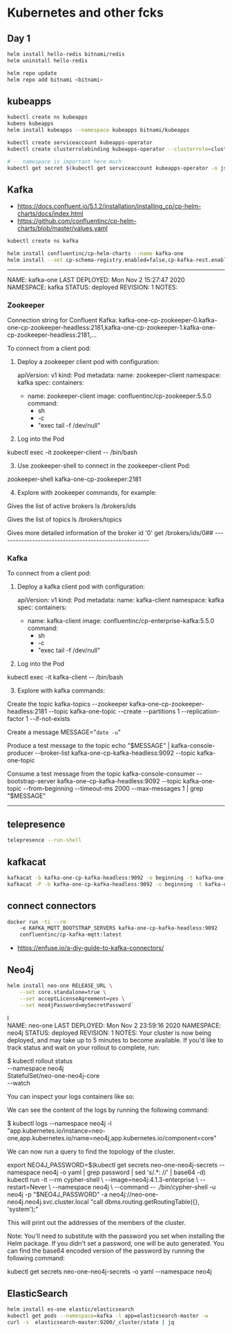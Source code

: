 # Kubernetes and other fcks

## Day 1

```bash
helm install hello-redis bitnami/redis
helm uninstall hello-redis

helm repo update
helm repo add bitnami <bitnami>
```

## kubeapps

```bash
kubectl create ns kubeapps
kubens kubeapps
helm install kubeapps --namespace kubeapps bitnami/kubeapps

kubectl create serviceaccount kubeapps-operator
kubectl create clusterrolebinding kubeapps-operator --clusterrole=cluster-admin --serviceaccount=default:kubeapps-operator

# -- namespace is important here much
kubectl get secret $(kubectl get serviceaccount kubeapps-operator -o jsonpath='{range .secrets[*]}{.name}{"\n"}{end}' | grep kubeapps-operator-token) -o jsonpath='{.data.token}' -o go-template='{{.data.token | base64decode}}' && echo

```

## Kafka

- https://docs.confluent.io/5.1.2/installation/installing_cp/cp-helm-charts/docs/index.html
- https://github.com/confluentinc/cp-helm-charts/blob/master/values.yaml

```bash
kubectl create ns kafka

helm install confluentinc/cp-helm-charts --name kafka-one
helm install --set cp-schema-registry.enabled=false,cp-kafka-rest.enabled=false,cp-kafka-connect.enabled=false confluentinc/cp-helm-charts
```

---
NAME: kafka-one
LAST DEPLOYED: Mon Nov  2 15:27:47 2020
NAMESPACE: kafka
STATUS: deployed
REVISION: 1
NOTES:

### Zookeeper

Connection string for Confluent Kafka:
  kafka-one-cp-zookeeper-0.kafka-one-cp-zookeeper-headless:2181,kafka-one-cp-zookeeper-1.kafka-one-cp-zookeeper-headless:2181,...

To connect from a client pod:

1. Deploy a zookeeper client pod with configuration:

    apiVersion: v1
    kind: Pod
    metadata:
      name: zookeeper-client
      namespace: kafka
    spec:
      containers:
      - name: zookeeper-client
        image: confluentinc/cp-zookeeper:5.5.0
        command:
          - sh
          - -c
          - "exec tail -f /dev/null"

2. Log into the Pod

  kubectl exec -it zookeeper-client -- /bin/bash

3. Use zookeeper-shell to connect in the zookeeper-client Pod:

  zookeeper-shell kafka-one-cp-zookeeper:2181

4. Explore with zookeeper commands, for example:

  Gives the list of active brokers
  ls /brokers/ids

  Gives the list of topics
  ls /brokers/topics

  Gives more detailed information of the broker id '0'
  get /brokers/ids/0## ------------------------------------------------------

### Kafka

To connect from a client pod:

1. Deploy a kafka client pod with configuration:

    apiVersion: v1
    kind: Pod
    metadata:
      name: kafka-client
      namespace: kafka
    spec:
      containers:
      - name: kafka-client
        image: confluentinc/cp-enterprise-kafka:5.5.0
        command:
          - sh
          - -c
          - "exec tail -f /dev/null"

2. Log into the Pod

  kubectl exec -it kafka-client -- /bin/bash

3. Explore with kafka commands:

  Create the topic
  kafka-topics --zookeeper kafka-one-cp-zookeeper-headless:2181 --topic kafka-one-topic --create --partitions 1 --replication-factor 1 --if-not-exists

  Create a message
  MESSAGE="`date -u`"

  Produce a test message to the topic
  echo "$MESSAGE" | kafka-console-producer --broker-list kafka-one-cp-kafka-headless:9092 --topic kafka-one-topic

  Consume a test message from the topic
  kafka-console-consumer --bootstrap-server kafka-one-cp-kafka-headless:9092 --topic kafka-one-topic --from-beginning --timeout-ms 2000 --max-messages 1 | grep "$MESSAGE"

---

## telepresence
```bash
telepresence --run-shell
```

## kafkacat

```bash
kafkacat -b kafka-one-cp-kafka-headless:9092 -o beginning -t kafka-one-topic
kafkacat -P -b kafka-one-cp-kafka-headless:9092 -o beginning -t kafka-one-topic
```

## connect connectors

```bash
docker run -ti --rm 
    -e KAFKA_MQTT_BOOTSTRAP_SERVERS kafka-one-cp-kafka-headless:9092
    confluentinc/cp-kafka-mqtt:latest
```

- https://enfuse.io/a-diy-guide-to-kafka-connectors/

## Neo4j

```bash
helm install neo-one RELEASE_URL \
    --set core.standalone=true \
    --set acceptLicenseAgreement=yes \
    --set neo4jPassword=mySecretPassword`
```
l    
NAME: neo-one
LAST DEPLOYED: Mon Nov  2 23:59:16 2020
NAMESPACE: neo4j
STATUS: deployed
REVISION: 1
NOTES:
Your cluster is now being deployed, and may take up to 5 minutes to become available.
If you'd like to track status and wait on your rollout to complete, run:

$ kubectl rollout status \
    --namespace neo4j \
    StatefulSet/neo-one-neo4j-core \
    --watch

You can inspect your logs containers like so:

We can see the content of the logs by running the following command:

$ kubectl logs --namespace neo4j -l \
    "app.kubernetes.io/instance=neo-one,app.kubernetes.io/name=neo4j,app.kubernetes.io/component=core"

We can now run a query to find the topology of the cluster.

export NEO4J_PASSWORD=$(kubectl get secrets neo-one-neo4j-secrets --namespace neo4j -o yaml | grep password | sed 's/.*: //' | base64 -d)
kubectl run -it --rm cypher-shell \
    --image=neo4j:4.1.3-enterprise \
    --restart=Never \
    --namespace neo4j \
    --command -- ./bin/cypher-shell -u neo4j -p "$NEO4J_PASSWORD" -a neo4j://neo-one-neo4j.neo4j.svc.cluster.local "call dbms.routing.getRoutingTable({}, 'system');"

This will print out the addresses of the members of the cluster.

Note:
You'll need to substitute <password> with the password you set when installing the Helm package.
If you didn't set a password, one will be auto generated.
You can find the base64 encoded version of the password by running the following command:

kubectl get secrets neo-one-neo4j-secrets -o yaml --namespace neo4j    

## ElasticSearch

```bash
helm install es-one elastic/elasticsearch
kubectl get pods --namespace=kafka -l app=elasticsearch-master -w
curl -s  elasticsearch-master:9200/_cluster/state | jq
```